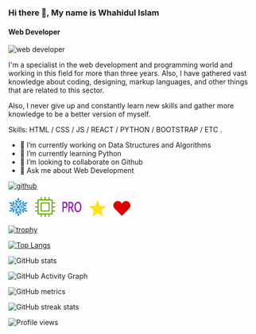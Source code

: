 ### Hi there 👋, My name is Whahidul Islam
#### Web Developer
![web developer](https://media.licdn.com/dms/image/C4E16AQGZ3tplkHpRWA/profile-displaybackgroundimage-shrink_350_1400/0/1661439630560?e=1678924800&v=beta&t=wZAAopNyhq3MaXb57Hheggx3wC6fmJUvSngTH51kKq8)

I'm a specialist in the web development and programming world and working in this field for more than three years. Also, I have gathered vast knowledge about coding, designing, markup languages, and other things that are related to this sector.

Also, I never give up and constantly learn new skills and gather more knowledge to be a better version of myself.

Skills: HTML / CSS / JS / REACT / PYTHON / BOOTSTRAP / ETC .

- 🔭 I’m currently working on Data Structures and Algorithms 
- 🌱 I’m currently learning Python 
- 👯 I’m looking to collaborate on Github 
- 💬 Ask me about Web Development 


[<img src='https://cdn.jsdelivr.net/npm/simple-icons@3.0.1/icons/github.svg' alt='github' height='40'>](https://github.com/md-whahid)  

<a href='https://archiveprogram.github.com/'><img src='https://raw.githubusercontent.com/acervenky/animated-github-badges/master/assets/acbadge.gif' width='40' height='40'></a> <a href='https://docs.github.com/en/developers'><img src='https://raw.githubusercontent.com/acervenky/animated-github-badges/master/assets/devbadge.gif' width='40' height='40'></a> <a href='https://github.com/pricing'><img src='https://raw.githubusercontent.com/acervenky/animated-github-badges/master/assets/pro.gif' width='40' height='40'></a> <a href='https://stars.github.com/'><img src='https://raw.githubusercontent.com/acervenky/animated-github-badges/master/assets/starbadge.gif' width='35' height='35'></a> <a href='https://docs.github.com/en/github/supporting-the-open-source-community-with-github-sponsors'><img src='https://raw.githubusercontent.com/acervenky/animated-github-badges/master/assets/sponsorbadge.gif' width='35' height='35'></a> 

[![trophy](https://github-profile-trophy.vercel.app/?username=md-whahid)](https://github.com/ryo-ma/github-profile-trophy)

[![Top Langs](https://github-readme-stats.vercel.app/api/top-langs/?username=md-whahid)](https://github.com/anuraghazra/github-readme-stats)

![GitHub stats](https://github-readme-stats.vercel.app/api?username=md-whahid&show_icons=true)  

![GitHub Activity Graph](https://activity-graph.herokuapp.com/graph?username=md-whahid)  

![GitHub metrics](https://metrics.lecoq.io/md-whahid)  

![GitHub streak stats](https://streak-stats.demolab.com/?user=md-whahid)  

![Profile views](https://gpvc.arturio.dev/md-whahid)  
